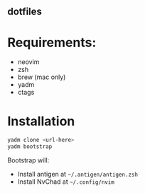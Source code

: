 dotfiles
--------

# Requirements:

- neovim
- zsh
- brew (mac only)
- yadm
- ctags

# Installation

```bash
yadm clone <url-here>
yadm bootstrap
```

Bootstrap will:

- Install antigen at `~/.antigen/antigen.zsh`
- Install NvChad at `~/.config/nvim`

